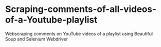 # Scraping-comments-of-all-videos-of-a-Youtube-playlist
Webscraping comments on YouTube videos of a playlist using Beautiful Soup and Selenium Webdriver 
